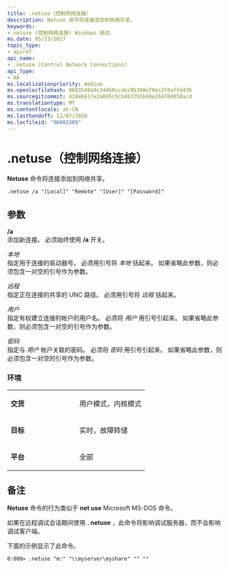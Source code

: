 ```yaml
---
title: .netuse（控制网络连接）
description: Netuse 命令将连接添加到网络共享。
keywords:
- netuse (控制网络连接) Windows 调试
ms.date: 05/23/2017
topic_type:
- apiref
api_name:
- .netuse (Control Network Connections)
api_type:
- NA
ms.localizationpriority: medium
ms.openlocfilehash: 8683548a0c34db0ccabc0b398e78ec2f0af5d43b
ms.sourcegitcommit: 418e6617e2a695c9cb4b37b5b60e264760858acd
ms.translationtype: MT
ms.contentlocale: zh-CN
ms.lasthandoff: 12/07/2020
ms.locfileid: "96803309"
---
```

# <a name="netuse-control-network-connections"></a>.netuse（控制网络连接）


**Netuse** 命令将连接添加到网络共享。

```dbgcmd
.netuse /a "[Local]" "Remote" "[User]" "[Password]" 
```

## <a name="span-idddk_meta_control_network_connections_dbgspanspan-idddk_meta_control_network_connections_dbgspanparameters"></a><span id="ddk_meta_control_network_connections_dbg"></span><span id="DDK_META_CONTROL_NETWORK_CONNECTIONS_DBG"></span>参数


<span id="________a______"></span><span id="________A______"></span>**/a**   
添加新连接。 必须始终使用 **/a** 开关。

<span id="_______Local______"></span><span id="_______local______"></span><span id="_______LOCAL______"></span>*本地*   
指定用于连接的驱动器号。 必须用引号将 *本地* 括起来。 如果省略此参数，则必须包含一对空的引号作为参数。

<span id="_______Remote______"></span><span id="_______remote______"></span><span id="_______REMOTE______"></span>*远程*   
指定正在连接的共享的 UNC 路径。 必须用引号将 *远程* 括起来。

<span id="_______User______"></span><span id="_______user______"></span><span id="_______USER______"></span>*用户*   
指定有权建立连接的帐户的用户名。 必须将 *用户* 用引号引起来。 如果省略此参数，则必须包含一对空的引号作为参数。

<span id="_______Password______"></span><span id="_______password______"></span><span id="_______PASSWORD______"></span>*密码*   
指定与 *用户* 帐户关联的密码。 必须将 *密码* 用引号引起来。 如果省略此参数，则必须包含一对空的引号作为参数。

### <a name="span-idenvironmentspanspan-idenvironmentspanspan-idenvironmentspanenvironment"></a><span id="Environment"></span><span id="environment"></span><span id="ENVIRONMENT"></span>环境

<table>
<colgroup>
<col width="50%" />
<col width="50%" />
</colgroup>
<tbody>
<tr class="odd">
<td align="left"><p><strong>交货</strong></p></td>
<td align="left"><p>用户模式，内核模式</p></td>
</tr>
<tr class="even">
<td align="left"><p><strong>目标</strong></p></td>
<td align="left"><p>实时，故障转储</p></td>
</tr>
<tr class="odd">
<td align="left"><p><strong>平台</strong></p></td>
<td align="left"><p>全部</p></td>
</tr>
</tbody>
</table>

 

<a name="remarks"></a>备注
-------

**Netuse** 命令的行为类似于 **net use** Microsoft MS-DOS 命令。

如果在远程调试会话期间使用 **. netuse** ，此命令将影响调试服务器，而不会影响调试客户端。

下面的示例显示了此命令。

```dbgcmd
0:000> .netuse "m:" "\\myserver\myshare" "" "" 
```

 

 





